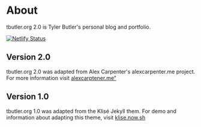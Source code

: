 # About 
tbutler.org 2.0 is Tyler Butler's personal blog and portfolio. 

[![Netlify Status](https://api.netlify.com/api/v1/badges/bcd84a54-0069-495d-b875-e691d0318e58/deploy-status)](https://app.netlify.com/sites/eloquent-brahmagupta-d94f47/deploys)


## Version 2.0  

tbutler.org 2.0 was adapted from Alex Carpenter's alexcarpenter.me project. For more information visit [alexcarptener.me"](https://github.com/alexcarpenter/alexcarpenter.me) 

## Version 1.0

tbutler.org 1.0 was adapted from the Klisé Jekyll them. For demo and information about adapting this theme, visit <a href="https://klise.now.sh" target="_blank" rel="noopener">klise.now.sh</a>